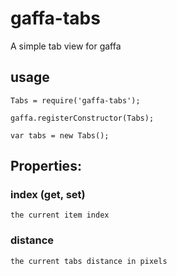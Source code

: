 # gaffa-tabs

A simple tab view for gaffa

## usage

    Tabs = require('gaffa-tabs');

    gaffa.registerConstructor(Tabs);

    var tabs = new Tabs();

## Properties:

### index (get, set)

    the current item index

### distance

    the current tabs distance in pixels